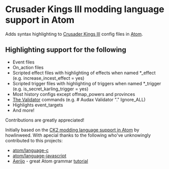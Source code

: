# Crusader Kings III modding language support in Atom
Adds syntax highlighting to [Crusader Kings III](https://www.paradoxplaza.com/crusader-kings-iii/CKCK03GSK0000001-MASTER.html) config files in [Atom](https://atom.io).
<!-- [![Build status](https://ci.appveyor.com/api/projects/status/nc7sj58r6ogpumki/branch/master?svg=true)](https://ci.appveyor.com/project/howlinweed/language-crusader-kings-i-i/branch/master) -->

## Highlighting support for the following

* Event files
* On_action files
* Scripted effect files with highlighting of effects when named \*\_effect (e.g. increase_incest_effect = yes)
* Scripted trigger files with highlighting of triggers when named \*\_trigger (e.g. is_secret_karling_trigger = yes)
* Most history configs except offmap_powers and provinces
* [The Validator](https://ck2.paradoxwikis.com/The_Validator) commands (e.g. # Audax Validator "." Ignore_ALL)
* Highlights event_targets
* And more!

Contributions are greatly appreciated!

Initially based on the [CK2 modding language support in Atom](https://atom.io/packages/language-crusader-kings--i-i) by howlinweed.
With apecial thanks to the following who've unknowingly contributed to this projects:

* [atom/language-c](https://github.com/atom/language-c)
* [atom/language-javascript](https://github.com/atom/language-javascript)
* [Aerijo](https://github.com/Aerijo) - great Atom grammar [tutorial](https://gist.github.com/Aerijo/b8c82d647db783187804e86fa0a604a1)
